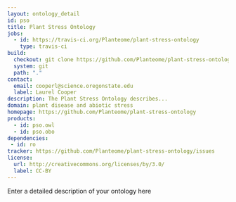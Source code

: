 ```yaml
---
layout: ontology_detail
id: pso
title: Plant Stress Ontology
jobs:
  - id: https://travis-ci.org/Planteome/plant-stress-ontology
    type: travis-ci
build:
  checkout: git clone https://github.com/Planteome/plant-stress-ontology.git
  system: git
  path: "."
contact:
  email: cooperl@science.oregonstate.edu
  label: Laurel Cooper
description: The Plant Stress Ontology describes...
domain: plant disease and abiotic stress
homepage: https://github.com/Planteome/plant-stress-ontology
products:
  - id: pso.owl
  - id: pso.obo
dependencies:
 - id: ro
tracker: https://github.com/Planteome/plant-stress-ontology/issues
license:
  url: http://creativecommons.org/licenses/by/3.0/
  label: CC-BY
---
```


Enter a detailed description of your ontology here
